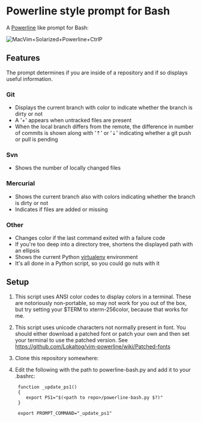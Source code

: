 Powerline style prompt for Bash
===============================

A [Powerline](https://github.com/Lokaltog/vim-powerline) like prompt for Bash:

![MacVim+Solarized+Powerline+CtrlP](https://raw.github.com/milkbikis/dotfiles-mac/master/bash-powerline-screenshot.png)

Features
--------

The prompt determines if you are inside of a repository and if so displays useful information.

### Git
*  Displays the current branch with color to indicate whether the branch is dirty or not
*  A '+' appears when untracked files are present
*  When the local branch differs from the remote, the difference in number of commits is
shown along with '⇡' or '⇣' indicating whether a git push or pull is pending

### Svn
*  Shows the number of locally changed files

### Mercurial
*  Shows the current branch also with colors indicating whether the branch is dirty or not
*  Indicates if files are added or missing

### Other
*  Changes color if the last command exited with a failure code
*  If you're too deep into a directory tree, shortens the displayed path with an ellipsis
*  Shows the current Python [virtualenv](http://www.virtualenv.org/) environment
*  It's all done in a Python script, so you could go nuts with it

Setup
-----

1. This script uses ANSI color codes to display colors in a terminal.
These are notoriously non-portable, so may not work for you out of the box,
but try setting your $TERM to xterm-256color, because that works for me.
2. This script uses unicode characters not normally present in font. You should
either download a patched font or patch your own and then set your terminal to use the patched version.
See https://github.com/Lokaltog/vim-powerline/wiki/Patched-fonts
3. Clone this repository somewhere:
4. Edit the following with the path to powerline-bash.py and add it to your .bashrc:

        function _update_ps1()
        {
           export PS1="$(<path to repo>/powerline-bash.py $?)"
        }

        export PROMPT_COMMAND="_update_ps1"
